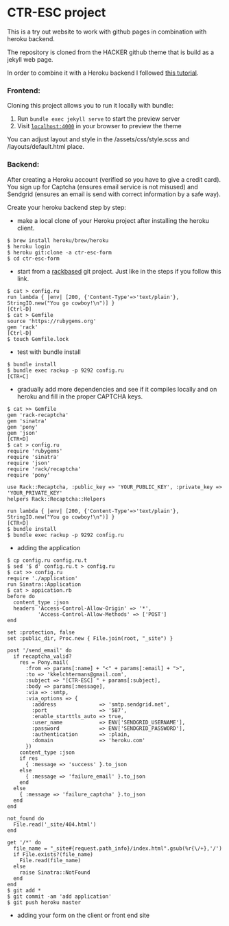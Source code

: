 # CTR-ESC project

This is a try out website to work with github pages in combination with heroku backend.

The repository is cloned from the HACKER github theme that is build as a jekyll web page.

In order to combine it with a Heroku backend I followed [this tutorial](https://coderwall.com/p/8lq1ba/how-to-create-a-contact-form-for-a-github-pages-served-jekyll-website).

### Frontend:

Cloning this project allows you to run it locally with bundle:
1. Run `bundle exec jekyll serve` to start the preview server
2. Visit [`localhost:4000`](http://localhost:4000) in your browser to preview the theme

You can adjust layout and style in the /assets/css/style.scss and /layouts/default.html place.

### Backend:

After creating a Heroku account (verified so you have to give a credit card). You sign up for Captcha (ensures email service is not misused) and Sendgrid (ensures an email is send with correct information by a safe way).

Create your heroku backend step by step:

* make a local clone of your Heroku project after installing the heroku client.

```
$ brew install heroku/brew/heroku
$ heroku login
$ heroku git:clone -a ctr-esc-form
$ cd ctr-esc-form
```

* start from a [rackbased](https://devcenter.heroku.com/articles/rack) git project. Just like in the steps if you follow this link.

```
$ cat > config.ru
run lambda { |env| [200, {'Content-Type'=>'text/plain'}, StringIO.new("You go cowboy!\n")] }
[Ctrl-D]
$ cat > Gemfile
source 'https://rubygems.org'
gem 'rack'
[Ctrl-D]
$ touch Gemfile.lock
```

* test with bundle install

```
$ bundle install
$ bundle exec rackup -p 9292 config.ru
[CTR+C]
```

* gradually add more dependencies and see if it compiles locally and on heroku and fill in the proper CAPTCHA keys.

```
$ cat >> Gemfile
gem 'rack-recaptcha'
gem 'sinatra'
gem 'pony'
gem 'json'
[CTR+D]
$ cat > config.ru
require 'rubygems'
require 'sinatra'
require 'json'
require 'rack/recaptcha'
require 'pony'

use Rack::Recaptcha, :public_key => 'YOUR_PUBLIC_KEY', :private_key => 'YOUR_PRIVATE_KEY'
helpers Rack::Recaptcha::Helpers

run lambda { |env| [200, {'Content-Type'=>'text/plain'}, StringIO.new("You go cowboy!\n")] }
[CTR+D]
$ bundle install
$ bundle exec rackup -p 9292 config.ru
```

* adding the application

```
$ cp config.ru config.ru.t
$ sed '$ d' config.ru.t > config.ru
$ cat >> config.ru
require './application'
run Sinatra::Application
$ cat > appication.rb
before do
  content_type :json
  headers 'Access-Control-Allow-Origin' => '*',
          'Access-Control-Allow-Methods' => ['POST']
end

set :protection, false
set :public_dir, Proc.new { File.join(root, "_site") }

post '/send_email' do
  if recaptcha_valid?
    res = Pony.mail(
      :from => params[:name] + "<" + params[:email] + ">",
      :to => 'kkelchtermans@gmail.com',
      :subject => "[CTR-ESC] " + params[:subject],
      :body => params[:message],
      :via => :smtp,
      :via_options => {
        :address              => 'smtp.sendgrid.net',
        :port                 => '587',
        :enable_starttls_auto => true,
        :user_name            => ENV['SENDGRID_USERNAME'],
        :password             => ENV['SENDGRID_PASSWORD'],
        :authentication       => :plain,
        :domain               => 'heroku.com'
      })
    content_type :json
    if res
      { :message => 'success' }.to_json
    else
      { :message => 'failure_email' }.to_json
    end
  else
    { :message => 'failure_captcha' }.to_json
  end
end

not_found do
  File.read('_site/404.html')
end

get '/*' do
  file_name = "_site#{request.path_info}/index.html".gsub(%r{\/+},'/')
  if File.exists?(file_name)
    File.read(file_name)
  else
    raise Sinatra::NotFound
  end
end
$ git add *
$ git commit -am 'add application'
$ git push heroku master
```

* adding your form on the client or front end site

